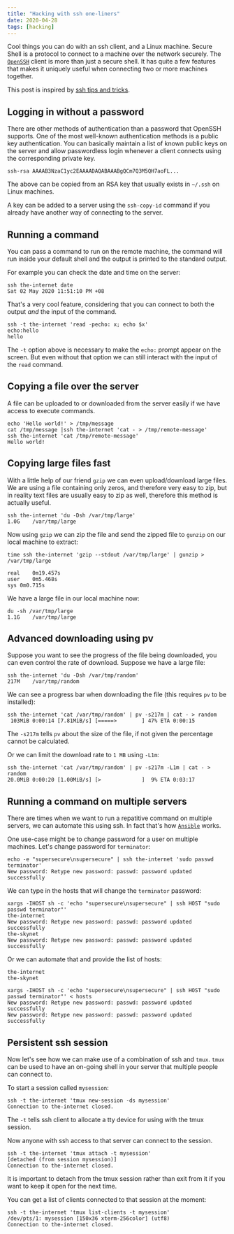 ```yaml
---
title: "Hacking with ssh one-liners"
date: 2020-04-28
tags: [hacking]
---
```


Cool things you can do with an ssh client, and a Linux machine. Secure Shell is
a protocol to connect to a machine over the network securely. The <a
href="https://www.openssh.com/" target="_blank">`OpenSSH`</a> client is more
than just a secure shell. It has quite a few features that makes it uniquely
useful when connecting two or more machines together.

This post is inspired by <a
href="https://smallstep.com/blog/ssh-tricks-and-tips/" target="_blank">ssh tips
and tricks</a>.

## Logging in without a password

There are other methods of authentication than a password that OpenSSH
supports. One of the most well-known authentication methods is a public key
authentication. You can basically maintain a list of known public keys on the
server and allow passwordless login whenever a client connects using the
corresponding private key.

```bash:title=authorized_keys
ssh-rsa AAAAB3NzaC1yc2EAAAADAQABAAABgQCm7Q3M5QH7aoFL...
```

The above can be copied from an RSA key that usually exists in `~/.ssh` on
Linux machines.

A key can be added to a server using the `ssh-copy-id` command if you already
have another way of connecting to the server.

## Running a command

You can pass a command to run on the remote machine, the command will run inside
your default shell and the output is printed to the standard output.

For example you can check the date and time on the server:

```bash{outputLines: 2}
ssh the-internet date
Sat 02 May 2020 11:51:10 PM +08
```

That's a very cool feature, considering that you can connect to both the output
*and* the input of the command.

```bash{outputLines: 2,3}
ssh -t the-internet 'read -pecho: x; echo $x'
echo:hello
hello
```

The `-t` option above is necessary to make the `echo:` prompt appear on the
screen. But even without that option we can still interact with the input of
the `read` command.

## Copying a file over the server

A file can be uploaded to or downloaded from the server easily if we have
access to execute commands.

```bash{outputLines: 4}
echo 'Hello world!' > /tmp/message
cat /tmp/message |ssh the-internet 'cat - > /tmp/remote-message'
ssh the-internet 'cat /tmp/remote-message'
Hello world!
```

## Copying large files fast

With a little help of our friend `gzip` we can even upload/download large
files. We are using a file containing only zeros, and therefore very easy to
zip, but in reality text files are usually easy to zip as well, therefore this
method is actually useful.

```bash{outputLines: 2}
ssh the-internet 'du -Dsh /var/tmp/large'
1.0G	/var/tmp/large
```

Now using `gzip` we can zip the file and send the zipped file to `gunzip` on
our local machine to extract:

```bash{outputLines: 2-5}
time ssh the-internet 'gzip --stdout /var/tmp/large' | gunzip > /var/tmp/large

real	0m19.457s
user	0m5.468s
sys	0m0.715s
```

We have a large file in our local machine now:

```bash{outputLines: 2}
du -sh /var/tmp/large
1.1G	/var/tmp/large
```

## Advanced downloading using pv

Suppose you want to see the progress of the file being downloaded, you can even
control the rate of download. Suppose we have a large file:


```bash{outputLines: 2}
ssh the-internet 'du -Dsh /var/tmp/random'
217M	/var/tmp/random
```

We can see a progress bar when downloading the file (this requires `pv` to be
installed):

```bash{outputLines: 2}
ssh the-internet 'cat /var/tmp/random' | pv -s217m | cat - > random
 103MiB 0:00:14 [7.81MiB/s] [=====>        ] 47% ETA 0:00:15
```

The `-s217m` tells `pv` about the size of the file, if not given the percentage
cannot be calculated.

Or we can limit the download rate to `1 MB` using `-L1m`:

```bash{outputLines: 2}
ssh the-internet 'cat /var/tmp/random' | pv -s217m -L1m | cat - > random
20.0MiB 0:00:20 [1.00MiB/s] [>             ]  9% ETA 0:03:17
```

## Running a command on multiple servers

There are times when we want to run a repatitive command on multiple servers,
we can automate this using ssh. In fact that's how <a
href="https://www.ansible.com/" target="_blank">`Ansible`</a> works.

One use-case might be to change password for a user on multiple machines. Let's
change password for `terminator`:

```bash{outputLines: 2}
echo -e "supersecure\nsupersecure" | ssh the-internet 'sudo passwd terminator'
New password: Retype new password: passwd: password updated successfully
```

We can type in the hosts that will change the `terminator` password:

```bash{outputLines: 3,5}
xargs -IHOST sh -c 'echo "supersecure\nsupersecure" | ssh HOST "sudo passwd terminator"'
the-internet
New password: Retype new password: passwd: password updated successfully
the-skynet
New password: Retype new password: passwd: password updated successfully
```

Or we can automate that and provide the list of hosts:

```text:title=hosts
the-internet
the-skynet
```

```bash{outputLines: 2-3}
xargs -IHOST sh -c 'echo "supersecure\nsupersecure" | ssh HOST "sudo passwd terminator"' < hosts
New password: Retype new password: passwd: password updated successfully
New password: Retype new password: passwd: password updated successfully
```

## Persistent ssh session

Now let's see how we can make use of a combination of ssh and `tmux`. `tmux`
can be used to have an on-going shell in your server that multiple people can
connect to.

To start a session called `mysession`:

```bash{outputLines: 2}
ssh -t the-internet 'tmux new-session -ds mysession'
Connection to the-internet closed.
```

The `-t` tells ssh client to allocate a tty device for using with the tmux
session.

Now anyone with ssh access to that server can connect to the session.

```bash{outputLines: 2,3}
ssh -t the-internet 'tmux attach -t mysession'
[detached (from session mysession)]
Connection to the-internet closed.
```

It is important to detach from the tmux session rather than exit from it if you
want to keep it open for the next time.

You can get a list of clients connected to that session at the moment:

```bash{outputLines: 2,3}
ssh -t the-internet 'tmux list-clients -t mysession'
/dev/pts/1: mysession [150x36 xterm-256color] (utf8)
Connection to the-internet closed.
```
